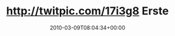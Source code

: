 ---
retweeted: false
source: <a href="http://twitter.com" rel="nofollow">Twitter Web Client</a>
entities:
  hashtags: []
  symbols: []
  user_mentions:
  - name: Daniel Lohse
    screen_name: annismckenzie
    indices:
    - '76'
    - '90'
    id_str: '8489592'
    id: '8489592'
  urls: []
display_text_range:
- '0'
- '90'
favorite_count: '0'
id_str: '10211713661'
truncated: false
retweet_count: '0'
id: '10211713661'
created_at: Tue Mar 09 08:04:34 +0000 2010
favorited: false
full_text: http://twitpic.com/17i3g8 Erste Amtshandlung heute mit freundlichem Dank
  an [@annismckenzie](https://twitter.com/annismckenzie)
lang: de
tags:
- pesos:twitter
date: '2010-03-09T08:04:34+00:00'
src: https://twitter.com/bascht/status/10211713661
original_url: https://twitter.com/bascht/status/10211713661
type: twitter_tweet
text: http://twitpic.com/17i3g8 Erste Amtshandlung heute mit freundlichem Dank an
  [@annismckenzie](https://twitter.com/annismckenzie)
title: http://twitpic.com/17i3g8 Erste

---